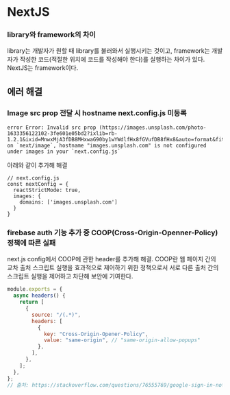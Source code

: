 # NextJS

### library와 framework의 차이
library는 개발자가 원할 때 library를 불러와서 실행시키는 것이고, framework는 개발자가 작성한 코드(적절한 위치에 코드를 작성해야 한다)를 실행하는 차이가 있다. NextJS는 framework이다.

## 에러 해결
### Image src prop 전달 시 hostname next.config.js 미등록
```
error Error: Invalid src prop (https://images.unsplash.com/photo-1633356122102-3fe601e05bd2?ixlib=rb-1.2.1&ixid=MnwxMjA3fDB8MHxwaG90by1wYWdlfHx8fGVufDB8fHx8&auto=format&fit=crop&w=2070&q=80) on `next/image`, hostname "images.unsplash.com" is not configured under images in your `next.config.js`
```
아래와 같이 추가해 해결
```
// next.config.js
const nextConfig = {
  reactStrictMode: true,
  images: {
    domains: ['images.unsplash.com']
  }
}
```

### firebase auth 기능 추가 중 COOP(Cross-Origin-Openner-Policy) 정책에 따른 실패
next.js config에서 COOP에 관한 header를 추가해 해결. COOP란 웹 페이지 간의 교차 출처 스크립트 실행을 효과적으로 제어하기 위한 정책으로서 서로 다른 출처 간의 스크립트 실행을 제어하고 차단해 보안에 기여한다.
```javascript
module.exports = {
  async headers() {
    return [
      {
        source: "/(.*)",
        headers: [
          {
            key: "Cross-Origin-Opener-Policy",
            value: "same-origin", // "same-origin-allow-popups"
          },
        ],
      },
    ];
  },
};
// 출처: https://stackoverflow.com/questions/76555769/google-sign-in-not-working-in-next-js-with-firebase-due-to-cross-origin-opener-p
```
